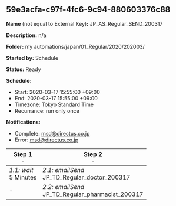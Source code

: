 ## 59e3acfa-c97f-4fc6-9c94-880603376c88

**Name** (not equal to External Key)**:** JP_AS_Regular_SEND_200317

**Description:** n/a

**Folder:** my automations/japan/01_Regular/2020/202003/

**Started by:** Schedule

**Status:** Ready

**Schedule:**

* Start: 2020-03-17 15:55:00 +09:00
* End: 2020-03-17 15:55:00 +09:00
* Timezone: Tokyo Standard Time
* Recurrance: run only once

**Notifications:**

* Complete: msd@directus.co.jp
* Error: msd@directus.co.jp

| Step 1<br>_<small>-</small>_ | Step 2<br>_<small>-</small>_ |
| --- | --- |
| _1.1: wait_<br>5 Minutes | _2.1: emailSend_<br>JP_TD_Regular_doctor_200317 |
| - | _2.2: emailSend_<br>JP_TD_Regular_pharmacist_200317 |
